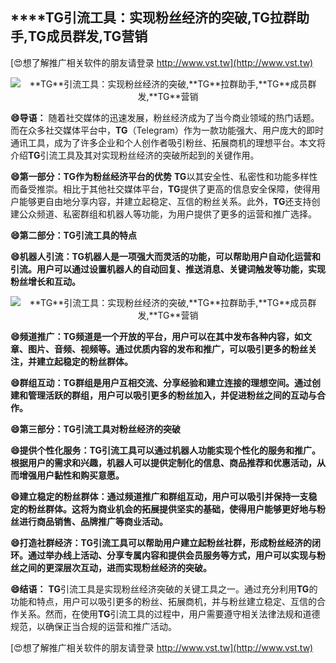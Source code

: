 ## ****TG**引流工具：实现粉丝经济的突破,**TG**拉群助手,**TG**成员群发,**TG**营销**

[😍想了解推广相关软件的朋友请登录 http://www.vst.tw](http://www.vst.tw)

 <center><img src="https://vst.tw/MP4/tuiguang/png/3.png" alt="**TG**引流工具：实现粉丝经济的突破,**TG**拉群助手,**TG**成员群发,**TG**营销"></center>

**😄导语：**
随着社交媒体的迅速发展，粉丝经济成为了当今商业领域的热门话题。而在众多社交媒体平台中，**TG**（Telegram）作为一款功能强大、用户庞大的即时通讯工具，成为了许多企业和个人创作者吸引粉丝、拓展商机的理想平台。本文将介绍**TG**引流工具及其对实现粉丝经济的突破所起到的关键作用。

**😄第一部分：**TG**作为粉丝经济平台的优势**
**TG**以其安全性、私密性和功能多样性而备受推崇。相比于其他社交媒体平台，**TG**提供了更高的信息安全保障，使得用户能够更自由地分享内容，并建立起稳定、互信的粉丝关系。此外，**TG**还支持创建公众频道、私密群组和机器人等功能，为用户提供了更多的运营和推广选择。

**😄第二部分：**TG**引流工具的特点**

**😄机器人引流：**TG**机器人是一项强大而灵活的功能，可以帮助用户自动化运营和引流。用户可以通过设置机器人的自动回复、推送消息、关键词触发等功能，实现粉丝增长和互动。**

 <center><img src="https://vst.tw/MP4/tuiguang/png/7.png" alt="**TG**引流工具：实现粉丝经济的突破,**TG**拉群助手,**TG**成员群发,**TG**营销"></center>

**😄频道推广：**TG**频道是一个开放的平台，用户可以在其中发布各种内容，如文章、图片、音频、视频等。通过优质内容的发布和推广，可以吸引更多的粉丝关注，并建立起稳定的粉丝群体。**

**😄群组互动：**TG**群组是用户互相交流、分享经验和建立连接的理想空间。通过创建和管理活跃的群组，用户可以吸引更多的粉丝加入，并促进粉丝之间的互动与合作。**

**😄第三部分：**TG**引流工具对粉丝经济的突破**

**😄提供个性化服务：**TG**引流工具可以通过机器人功能实现个性化的服务和推广。根据用户的需求和兴趣，机器人可以提供定制化的信息、商品推荐和优惠活动，从而增强用户黏性和购买意愿。**

**😄建立稳定的粉丝群体：通过频道推广和群组互动，用户可以吸引并保持一支稳定的粉丝群体。这将为商业机会的拓展提供坚实的基础，使得用户能够更好地与粉丝进行商品销售、品牌推广等商业活动。**

**😄打造社群经济：**TG**引流工具可以帮助用户建立起粉丝社群，形成粉丝经济的闭环。通过举办线上活动、分享专属内容和提供会员服务等方式，用户可以实现与粉丝之间的更深层次互动，进而实现粉丝经济的突破。**

**😄结语：**
**TG**引流工具是实现粉丝经济突破的关键工具之一。通过充分利用**TG**的功能和特点，用户可以吸引更多的粉丝、拓展商机，并与粉丝建立稳定、互信的合作关系。然而，在使用**TG**引流工具的过程中，用户需要遵守相关法律法规和道德规范，以确保正当合规的运营和推广活动。

[😍想了解推广相关软件的朋友请登录 http://www.vst.tw](http://www.vst.tw)



